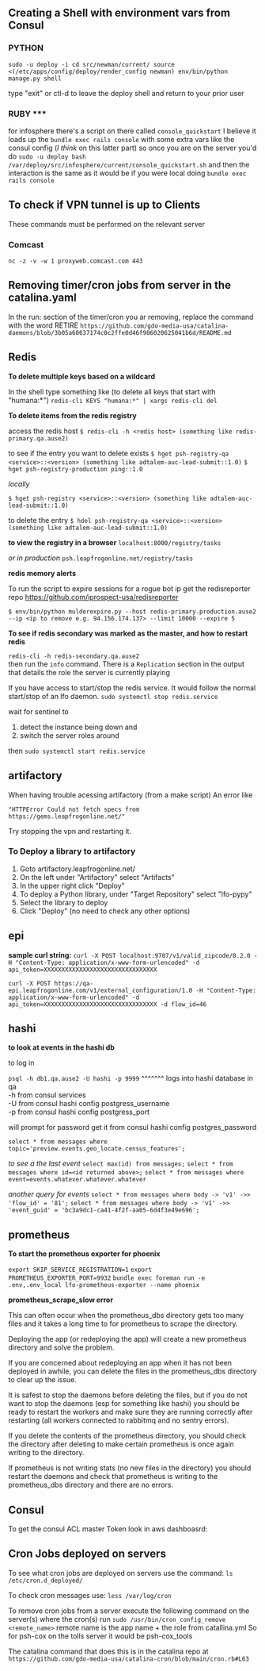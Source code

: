 ---
---
## Creating a Shell with environment vars from Consul
### PYTHON

`sudo -u deploy -i
cd src/newman/current/
source <(/etc/apps/config/deploy/render_config newman)
env/bin/python manage.py shell`

type "exit" or ctl-d to leave the deploy shell and return to your prior user

###  RUBY ***

for infosphere
there's a script on there called `console_quickstart`
I believe it loads up the `bundle exec rails console` with some extra vars like the consul config (_I think_ on this latter part)
so once you are on the server you'd do `sudo -u deploy bash /var/deploy/src/infosphere/current/console_quickstart.sh`
and then the interaction is the same as it would be if you were local doing `bundle exec rails console`


## To check if VPN tunnel is up to Clients ##

These commands must be performed on the relevant server

### Comcast ###
`nc -z -v -w 1 proxyweb.comcast.com 443`

## Removing timer/cron jobs from server in the catalina.yaml

In the run: section of the timer/cron you ar removing, replace the command with the word RETIRE
`https://github.com/gdo-media-usa/catalina-daemons/blob/3b05a60637174c0c2ffe0d46f986020625041b6d/README.md`

## Redis

**To delete multiple keys based on a wildcard**

In the shell type something like (to delete all keys that start with "humana:*")
`redis-cli KEYS "humana:*" | xargs redis-cli del`

**To delete items from the redis registry**

access the redis host
`$ redis-cli -h <redis host> (something like redis-primary.qa.ause2)`

to see if the entry you want to delete exists
`$ hget psh-registry-qa <service>::<version> (something like adtalem-auc-lead-submit::1.0)`
`$ hget psh-registry-production ping::1.0`

*locally*

`$ hget psh-registry <service>::<version> (something like adtalem-auc-lead-submit::1.0)`

to delete the entry
`$ hdel psh-registry-qa <service>::<version> (something like adtalem-auc-lead-submit::1.0)`

**to view the registry in a browser**
`localhost:8000/registry/tasks`

*or in production*
`psh.leapfrogonline.net/registry/tasks`

**redis memory alerts**

To run the script to expire sessions for a rogue bot ip
get the redisreporter repo https://github.com/iprospect-usa/redisreporter

`$ env/bin/python mulderexpire.py --host redis-primary.production.ause2 --ip <ip to remove e.g. 94.156.174.137> --limit 10000 --expire 5`

**To see if redis secondary was marked as the master, and how to restart redis**

`redis-cli -h redis-secondary.qa.ause2`  
then run the `info` command. 
There is a `Replication` section in the output that details the role the server is currently playing

If you have access to start/stop the redis service. It would follow the normal start/stop of an lfo daemon.
`sudo systemctl stop redis.service`

wait for sentinel to
 
1. detect the instance being down and 
2. switch the server roles around

then 
`sudo systemctl start redis.service`

## artifactory

When having trouble acessing artifactory (from a make script) An error like

`"HTTPError Could not fetch specs from https://gems.leapfrogonline.net/"`

Try stopping the vpn and restarting it.

### To Deploy a library to artifactory

1. Goto artifactory.leapfrogonline.net/
2. On the left under "Artifactory" select "Artifacts"
3. In the upper right click "Deploy"
4. To deploy a Python library, under "Target Repository" select "lfo-pypy"
5. Select the library to deploy
6. Click "Deploy" (no need to check any other options)



## epi
**sample curl string:**
`curl -X POST localhost:9707/v1/valid_zipcode/0.2.0 -H "Content-Type: application/x-www-form-urlencoded" -d api_token=XXXXXXXXXXXXXXXXXXXXXXXXXXXXXXXX`

`curl -X POST https://qa-epi.leapfrogonline.com/v1/external_configuration/1.0 -H "Content-Type: application/x-www-form-urlencoded" -d api_token=XXXXXXXXXXXXXXXXXXXXXXXXXXXXXXXX -d flow_id=46`

## hashi

**to look at events in the hashi db**

to log in

`psql -h db1.qa.ause2 -U hashi -p 9999`
^^^^^^^ logs into hashi database in qa  
-h from consul services  
-U from consul hashi config postgress_username  
-p from consul hashi config postgress\_port  

will prompt for password get it from
consul hashi config postgres\_password

`select * from messages where topic='preview.events.geo_locate.census_features';`

*to see a the last event*
`select max(id) from messages;`
`select * from messages where id=<id returned above>;`
`select * from messages where event=events.whatever.whatever.whatever`

*another query for events*
`select * from messages where body -> 'v1' ->> 'flow_id' = '81';`
`select * from messages where body -> 'v1' ->> 'event_guid' = 'bc3a9dc1-ca41-4f2f-aa05-6d4f3e49e696';`


## prometheus
**To start the prometheus exporter for phoenix**

`export SKIP_SERVICE_REGISTRATION=1`
`export PROMETHEUS_EXPORTER_PORT=9932`
`bundle exec foreman run -e .env,.env_local lfo-prometheus-exporter --name phoenix`

**prometheus_scrape_slow error**

This can often occur when the prometheus_dbs directory gets too many files and it takes a long time to for prometheus to scrape the directory.   

Deploying the app (or redeploying the app) will create a new prometheus directory and solve the problem.  

If you are concerned about redeploying an app when it has not been deployed in awhile, you can delete the files in the prometheus_dbs directory to clear up the issue.  

It is safest to stop the daemons before deleting the files, but if you do not want to stop the daemons (esp for something like hashi) you should be ready to restart the workers and make sure they are running correctly after restarting (all workers connected to rabbitmq and no sentry errors).  

If you delete the contents of the prometheus directory, you should check the directory after deleting to make certain prometheus is once again writing to the directory.  

If prometheus is not writing stats (no new files in the directory) you should restart the daemons and check that prometheus is writing to the prometheus_dbs directory and there are no errors.  


## Consul
To get the consul ACL master Token look in aws dashboasrd:

## Cron Jobs deployed on servers
To see what cron jobs are deployed on servers use the command:
`ls /etc/cron.d_deployed/`

To check cron messages use:
`less /var/log/cron`

To remove cron jobs from a server 
execute the following command on the server(s) where the cron(s) run
`sudo /usr/bin/cron_config_remove <remote_name>`
remote name is the app name + the role from catallina.yml 
So for psh-cox on the tolls server it would be psh-cox_tools  

The catalina command that does this is in the catalina repo at
`https://github.com/gdo-media-usa/catalina-cron/blob/main/cron.rb#L63`

